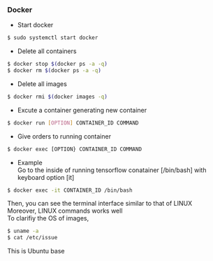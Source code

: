 ### Docker  
 - Start docker
```bash
$ sudo systemctl start docker
```  
 - Delete all containers
```bash
$ docker stop $(docker ps -a -q)
$ docker rm $(docker ps -a -q)
```  
 - Delete all images
```bash
$ docker rmi $(docker images -q)
```  
 - Excute a container generating new container
```bash
$ docker run [OPTION] CONTAINER_ID COMMAND
```  
 - Give orders to running container
```bash
$ docker exec [OPTION} CONTAINER_ID COMMAND
```  
 - Example  
Go to the inside of running tensorflow conatainer [/bin/bash] with keyboard option [it]
```bash
$ docker exec -it CONTAINER_ID /bin/bash
```  
Then, you can see the terminal interface similar to that of LINUX  
Moreover, LINUX commands works well  
To clarifiy the OS of images,
```bash
$ uname -a
$ cat /etc/issue
```  
This is Ubuntu base



